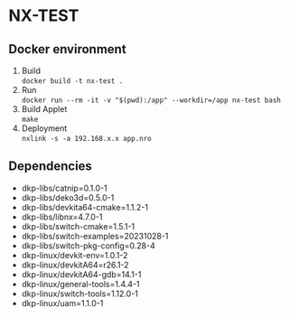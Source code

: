 # NX-TEST

## Docker environment

1. Build  
   `docker build -t nx-test .`
2. Run  
   `docker run --rm -it -v "$(pwd):/app" --workdir=/app nx-test bash`
3. Build Applet  
   `make`
4. Deployment  
   `nxlink -s -a 192.168.x.x app.nro`

## Dependencies

- dkp-libs/catnip=0.1.0-1
- dkp-libs/deko3d=0.5.0-1
- dkp-libs/devkita64-cmake=1.1.2-1
- dkp-libs/libnx=4.7.0-1
- dkp-libs/switch-cmake=1.5.1-1
- dkp-libs/switch-examples=20231028-1
- dkp-libs/switch-pkg-config=0.28-4
- dkp-linux/devkit-env=1.0.1-2
- dkp-linux/devkitA64=r26.1-2
- dkp-linux/devkitA64-gdb=14.1-1
- dkp-linux/general-tools=1.4.4-1
- dkp-linux/switch-tools=1.12.0-1
- dkp-linux/uam=1.1.0-1
